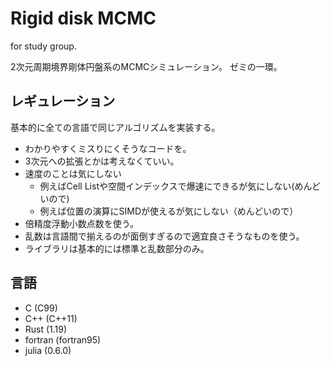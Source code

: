 # Rigid disk MCMC

for study group.

2次元周期境界剛体円盤系のMCMCシミュレーション。
ゼミの一環。

## レギュレーション
基本的に全ての言語で同じアルゴリズムを実装する。

- わかりやすくミスりにくそうなコードを。
- 3次元への拡張とかは考えなくていい。
- 速度のことは気にしない
    - 例えばCell Listや空間インデックスで爆速にできるが気にしない(めんどいので)
    - 例えば位置の演算にSIMDが使えるが気にしない（めんどいので）
- 倍精度浮動小数点数を使う。
- 乱数は言語間で揃えるのが面倒すぎるので適宜良さそうなものを使う。
- ライブラリは基本的には標準と乱数部分のみ。

## 言語

* C (C99)
* C++ (C++11)
* Rust (1.19)
* fortran (fortran95)
* julia (0.6.0)
